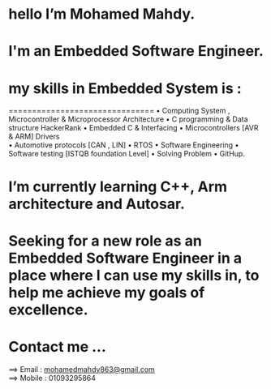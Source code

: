 # hello I’m Mohamed Mahdy. 
# I'm an Embedded Software Engineer. 

# my skills in Embedded System is : 
  ===============================
•	Computing System , Microcontroller & Microprocessor Architecture
•	C programming & Data structure   HackerRank
•	Embedded C & Interfacing
•	Microcontrollers [AVR & ARM] Drivers  
•	Automotive protocols [CAN , LIN]
•	RTOS 
•	Software Engineering
•	Software testing [ISTQB foundation Level]
•	Solving Problem
•	GitHup.

 
# I’m currently learning C++, Arm architecture and Autosar.
# Seeking for a new role as an Embedded Software Engineer in a place where I can use my skills in, to help me achieve my goals of excellence.

# Contact me ...
   ==> Email : mohamedmahdy863@gmail.com  
   ==> Mobile : 01093295864
